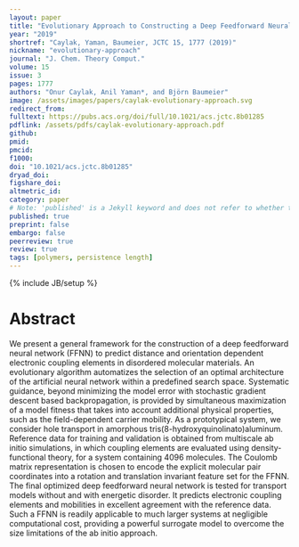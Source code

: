 ```yaml
---
layout: paper
title: "Evolutionary Approach to Constructing a Deep Feedforward Neural Network for Prediction of Electronic Coupling Elements in Molecular Materials"
year: "2019"
shortref: "Caylak, Yaman, Baumeier, JCTC 15, 1777 (2019)"
nickname: "evolutionary-approach"
journal: "J. Chem. Theory Comput."
volume: 15
issue: 3
pages: 1777 
authors: "Onur Caylak, Anil Yaman*, and Björn Baumeier"
image: /assets/images/papers/caylak-evolutionary-approach.svg
redirect_from: 
fulltext: https://pubs.acs.org/doi/full/10.1021/acs.jctc.8b01285
pdflink: /assets/pdfs/caylak-evolutionary-approach.pdf
github: 
pmid: 
pmcid: 
f1000: 
doi: "10.1021/acs.jctc.8b01285"
dryad_doi: 
figshare_doi: 
altmetric_id: 
category: paper
# Note: 'published' is a Jekyll keyword and does not refer to whether the paper is published, but rather to whether this Markdown should be part of the rendered site.
published: true
preprint: false
embargo: false	
peerreview: true
review: true
tags: [polymers, persistence length]
---
```

{% include JB/setup %}

# Abstract 

We present a general framework for the construction of a deep feedforward neural network (FFNN) to predict distance and orientation dependent electronic coupling elements in disordered molecular materials. An evolutionary algorithm automatizes the selection of an optimal architecture of the artificial neural network within a predefined search space. Systematic guidance, beyond minimizing the model error with stochastic gradient descent based backpropagation, is provided by simultaneous maximization of a model fitness that takes into account additional physical properties, such as the field-dependent carrier mobility. As a prototypical system, we consider hole transport in amorphous tris(8-hydroxyquinolinato)aluminum. Reference data for training and validation is obtained from multiscale ab initio simulations, in which coupling elements are evaluated using density-functional theory, for a system containing 4096 molecules. The Coulomb matrix representation is chosen to encode the explicit molecular pair coordinates into a rotation and translation invariant feature set for the FFNN. The final optimized deep feedforward neural network is tested for transport models without and with energetic disorder. It predicts electronic coupling elements and mobilities in excellent agreement with the reference data. Such a FFNN is readily applicable to much larger systems at negligible computational cost, providing a powerful surrogate model to overcome the size limitations of the ab initio approach.